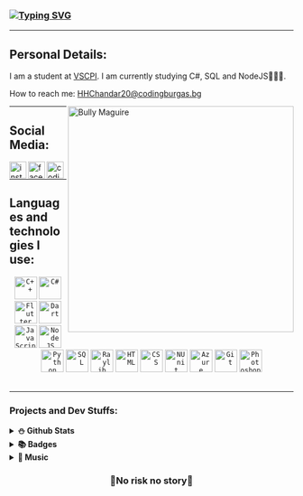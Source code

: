 ### <a href="https://git.io/typing-svg"><img src="https://readme-typing-svg.demolab.com?font=Rubik&weight=900&size=25&pause=1000&color=FFFFFF&random=false&width=435&lines=Hi+there+%F0%9F%91%8B%2C+I+am+Hakan+Chandar!" alt="Typing SVG" /></a>

<hr>

## Personal Details:

I am a student at [VSCPI](https://www.codingburgas.bg/). I am currently studying C#, SQL and NodeJS👨🏻‍🏫.

How to reach me: HHChandar20@codingburgas.bg

<img align="right" alt="Bully Maguire" src="https://c.tenor.com/9qZhM0uswAYAAAAd/bully-maguire-dance.gif" width= "400" height= "400"/>

<hr>

## Social Media:

<a href = "https://www.instagram.com/h_chandar/"><img align="left" alt="instagram" width="30px" src="https://seeklogo.com/images/I/instagram-logo-1494D6FE63-seeklogo.com.png"></a>
<a href = "https://www.facebook.com/hakan.chandar.12/"><img align="left" alt="facebook" width="30px" src="https://seeklogo.com/images/F/facebook-icon-logo-C61047A9E7-seeklogo.com.png"></a>
<a href = "https://www.codingame.com/profile/1300881323932ab1ce9be429550b83207391854"><img align="left" alt="codingame" width="30px" src="https://cdn.discordapp.com/attachments/935809460809633832/1099778063090335855/images-removebg-preview.png"></a>
<br>
<hr>

## Languages and technologies I use:
<div align="center">
  <code><img height="40" src="https://upload.wikimedia.org/wikipedia/commons/thumb/1/18/ISO_C%2B%2B_Logo.svg/1822px-ISO_C%2B%2B_Logo.svg.png" alt="C++"></code>
  <code><img height="40" src="https://seeklogo.com/images/C/c-sharp-c-logo-02F17714BA-seeklogo.com.png" alt="C#"></code>
  <code><img height="40" src="https://web-strapi.mrmilu.com/uploads/flutter_logo_470e9f7491.png" alt="Flutter"></code>
  <code><img height="40" src="https://upload.wikimedia.org/wikipedia/commons/7/7e/Dart-logo.png" alt="Dart"></code>
  <code><img height="40" src="https://upload.wikimedia.org/wikipedia/commons/thumb/6/6a/JavaScript-logo.png/768px-JavaScript-logo.png" alt="JavaScript"></code>
  <code><img height="40" src="https://static-00.iconduck.com/assets.00/node-js-icon-454x512-nztofx17.png" alt="NodeJS"></code>
  <code><img height="40" src="https://dev.bg/wp-content/uploads/2021/03/1200px-python-logo-notext.svg_.png" alt="Python"></code>
  <code><img height="40" src="https://symbols.getvecta.com/stencil_27/79_sql-database-generic.494ff6320e.png" alt="SQL"></code>
  <code><img height="40" src="https://upload.wikimedia.org/wikipedia/commons/f/f4/Raylib_logo.png" alt="Raylib"></code>
  <code><img height="40" src="https://cdn.pixabay.com/photo/2017/08/05/11/16/logo-2582748_640.png" alt="HTML"></code>
  <code><img height="40" src="https://cdn.pixabay.com/photo/2017/08/05/11/16/logo-2582747_640.png" alt="CSS"></code>
  <code><img height="40" src="https://avatars.githubusercontent.com/u/2678858?s=280&v=4" alt="NUnit"></code>
  <code><img height="40" src="https://upload.wikimedia.org/wikipedia/commons/thumb/f/fa/Microsoft_Azure.svg/1200px-Microsoft_Azure.svg.png" alt="Azure"></code>
  <code><img height="40" src="https://git-scm.com/images/logos/downloads/Git-Icon-1788C.png" alt="Git"></code>
  <code><img height="40" src="https://i.pinimg.com/originals/9c/ea/ba/9ceaba69b7a9f89158ff953107978f3e.png" alt="Photoshop"></code>
</div>

<br>
<hr>

### Projects and Dev Stuffs:

<details>	
  <summary><b>⛄ Github Stats</b></summary>

![Grade](https://github-readme-stats.vercel.app/api?username=HHChandar20&show_icons=true&count_private=true)

![Languages](https://github-readme-stats-one-bice.vercel.app/api/top-langs/?username=HHChandar20&layout=compact&role=OWNER,ORGANIZATION_MEMBER,COLLABORATOR&langs_count=6")

![Stats](https://github-readme-streak-stats.herokuapp.com/?user=hhchandar20&)
<hr>
</details>


<details>
  <summary><b>📚 Badges</b></summary>
  
[![Photoshop](https://media.discordapp.net/attachments/935809460809633832/1197332404378017842/photoshop-badge-removebg-preview.png?ex=65bae1b2&is=65a86cb2&hm=b229ff6404de7b53c67d8ab6c9b264987d2b3b2a39e1a2a5dccc691800e988f2&=&format=webp&quality=lossless)](https://www.credly.com/badges/9a6c2099-d5ed-4681-8e8e-751e24e7b1f2/public_url)
[![Adobe Illustrator](https://media.discordapp.net/attachments/935809460809633832/1197332404147339284/illustrator-badge-removebg-preview.png?ex=65bae1b2&is=65a86cb2&hm=7149e3f00fe02c33a085ccbf5408deac2163b31bc90073b5b5f69aff54c42dcd&=&format=webp&quality=lossless)](https://www.credly.com/badges/58abd812-bd05-4205-8fa6-b8cc3450df48/public_url)
[![Visual Design](https://media.discordapp.net/attachments/935809460809633832/1197332404596125766/visual-design-badge-removebg-preview.png?ex=65bae1b2&is=65a86cb2&hm=6d9688e18679aec7b1bee3197c0611e9c1c0bd288e436013eda0a45361154804&=&format=webp&quality=lossless)](https://www.credly.com/badges/2e874695-9d59-42ee-a8a6-a92d53cec738/public_url)
[![App Development with Swift Associate](https://media.discordapp.net/attachments/935809460809633832/1197329531032322159/swift-badge.png?ex=65badf05&is=65a86a05&hm=71df83d77876e4d76a3fb8a270d684726591622df927738a60069da462f3288e&=&format=webp&quality=lossless)](https://www.credly.com/badges/ddb459d8-6ba9-4cde-b092-94d3c9c53a0c/public_url)
[![Introduction to Cybersecurity](https://images.credly.com/size/110x110/images/af8c6b4e-fc31-47c4-8dcb-eb7a2065dc5b/I2CS__1_.png)](https://www.credly.com/badges/768ca921-700d-4675-a6b7-172f34fd662b/public_url)
[![English for IT 1](https://images.credly.com/size/110x110/images/77b1ea15-6287-4d97-8ecd-c5afa2d137ea/image.png)](https://www.credly.com/badges/b05991ae-0fd3-44e2-8bb0-00467df5c5fe/public_url)
[![IT Essentials](https://images.credly.com/size/110x110/images/04e8034c-81f5-4f7f-ab23-e8b428c31ce9/ITE.png)](https://www.credly.com/badges/422acd6d-209a-43bf-8c7f-69232eb61a08)
[![Javascript](https://images.credly.com/size/110x110/images/ef99b79e-fd54-4eb5-b2a4-bf17e92a4837/ITS-Badges_JavaScript_1200px.png)](https://www.credly.com/badges/381f603e-6864-4e40-8380-3b372a1fe4fe/public_url)
[![Networking Academy Learn-A-Thon 2023](https://media.discordapp.net/attachments/935809460809633832/1197332403904065597/learn-a-thon-badge-removebg-preview.png?ex=65bae1b2&is=65a86cb2&hm=c808586afed2eb35d051d20ebdde3127275fdefd9b55beeed238a702e84f7514&=&format=webp&quality=lossless)](https://www.credly.com/badges/dec9ba26-58a2-4b4b-b808-f6002c2dc495/public_url)
[![Javascript](https://images.credly.com/size/110x110/images/16840ea3-5c9a-4599-853e-7e15bac7748e/MTA-Introduction_to_Programming_Using_JavaScript-600x600.png)](https://www.credly.com/badges/381f603e-6864-4e40-8380-3b372a1fe4fe)
[![Codingame Python3](https://media.discordapp.net/attachments/935809460809633832/1197329072209006644/python-badge.png?ex=65bade98&is=65a86998&hm=ef43c87826cb6d87649316336d0e254ca1e57efd09cb5e7291945cd67d4a8ae5&=&format=webp&quality=lossless)](https://www.codingame.com/certification/7LHzwzfT4KAX3P-VZtkCcw)
[![Codingame C++](https://media.discordapp.net/attachments/935809460809633832/1197329071626006660/c-badge.png?ex=65bade97&is=65a86997&hm=b1280a311e3917d99d7620e1343758c1e1ef060c3d8c47f531c4fd31a621c8ff&=&format=webp&quality=lossless)](https://www.codingame.com/certification/9OqUR4sP8xy8dsrRsR1i_w)
[![Word](https://images.credly.com/size/110x110/images/fd092703-61db-4e9f-9c7c-2211d44ca87d/MOS_Word.png)]()
[![Excel](https://images.credly.com/size/110x110/images/d0790dc7-5127-4262-a492-1b60030b0114/MOS_Excel.png)](https://www.credly.com/badges/6e167c98-2612-4eeb-b8f7-0ef80349b12a)


</details>  
<details>	
  <summary><b>🎵 Music</b></summary>

  [![spotify-github-profile](https://spotify-github-profile.vercel.app/api/view?uid=21h5aebynlzwwg5tkyn2f4o5y&cover_image=true&theme=default&show_offline=false&background_color=121212&interchange=false)](https://spotify-github-profile.vercel.app/api/view?uid=21h5aebynlzwwg5tkyn2f4o5y&redirect=true)
  [![spotify-github-profile](https://spotify-github-profile.vercel.app/api/view?uid=31zisu4clast5jtq5r5qmcfklaui&cover_image=true&theme=default&show_offline=false&background_color=121212&interchange=false)](https://spotify-github-profile.vercel.app/api/view?uid=31zisu4clast5jtq5r5qmcfklaui&redirect=true)
  [![spotify-github-profile](https://spotify-github-profile.vercel.app/api/view?uid=31sw52noaijjcfjy2ryfvlsetbwq&cover_image=true&theme=default&show_offline=false&background_color=121212&interchange=false)](https://spotify-github-profile.vercel.app/api/view?uid=31sw52noaijjcfjy2ryfvlsetbwq&redirect=true)
</details>


<div align="center">

### 🚨No risk no story🚨

</div>
